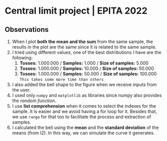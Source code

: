 # Central limit project | EPITA 2022

## Observations
1) When I plot **both the mean and the sum** from the same sample, the results in the plot are the same since it is related to the same sample.
2) I tried using different values, one of the best distributions I have are the following:
   1) **Tosses:** 1.000.000 / **Samples:** 1.000 / **Size of samples:** 5.000
   2) **Tosses:** 1.000.000 / **Samples:** 10.000 / **Size of samples:** 50.000
   3) **Tosses:** 1.000.000 / **Samples:** 50.000 / **Size of samples:** 100.000 `This takes some more time than others`
3) I also added the bell shape to the figure when we receive inputs from the user.
4) I used only `numpy` and `matplotlib` as libraries since numpy also provides the *random function*.
5) I use **list comprehension** when it comes to select the indexes for the sample. It is easier and we avoid having a for loop for it. Besides that, we use `range` for that too to facilitate the process and extraction of samples.
6) I calculated the bell using the **mean** and the **standard deviation** of the means (from l2). In this way, we can simulate the curve it generates.